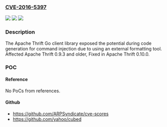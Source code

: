 ### [CVE-2016-5397](https://cve.mitre.org/cgi-bin/cvename.cgi?name=CVE-2016-5397)
![](https://img.shields.io/static/v1?label=Product&message=Apache%20Thrift&color=blue)
![](https://img.shields.io/static/v1?label=Version&message=n%2Fa&color=blue)
![](https://img.shields.io/static/v1?label=Vulnerability&message=Command%20Injection&color=brighgreen)

### Description

The Apache Thrift Go client library exposed the potential during code generation for command injection due to using an external formatting tool. Affected Apache Thrift 0.9.3 and older, Fixed in Apache Thrift 0.10.0.

### POC

#### Reference
No PoCs from references.

#### Github
- https://github.com/ARPSyndicate/cve-scores
- https://github.com/yahoo/cubed

